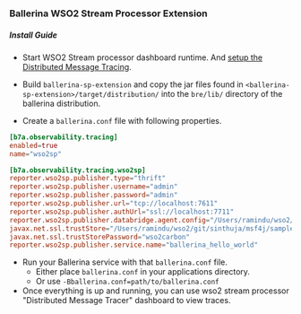 ### Ballerina WSO2 Stream Processor Extension

##### Install Guide

- Start WSO2 Stream processor dashboard runtime. And [setup the Distributed Message Tracing](https://docs.wso2.com/display/SP420/Distributed+Message+Tracer).
- Build `ballerina-sp-extension` and copy the jar files found in `<ballerina-sp-extension>/target/distribution/`
 into the `bre/lib/` directory of the ballerina distribution.

- Create a `ballerina.conf` file with following properties.
```toml
[b7a.observability.tracing]
enabled=true
name="wso2sp"

[b7a.observability.tracing.wso2sp]
reporter.wso2sp.publisher.type="thrift"
reporter.wso2sp.publisher.username="admin"
reporter.wso2sp.publisher.password="admin"
reporter.wso2sp.publisher.url="tcp://localhost:7611"
reporter.wso2sp.publisher.authUrl="ssl://localhost:7711"
reporter.wso2sp.publisher.databridge.agent.config="/Users/ramindu/wso2/git/sinthuja/msf4j/samples/message-tracing/open-tracing/src/main/resources/data.agent.config.yaml"
javax.net.ssl.trustStore="/Users/ramindu/wso2/git/sinthuja/msf4j/samples/message-tracing/open-tracing/src/main/resources/wso2carbon.jks"
javax.net.ssl.trustStorePassword="wso2carbon"
reporter.wso2sp.publisher.service.name="ballerina_hello_world"
```
- Run your Ballerina service with that `ballerina.conf` file.
  - Either place `ballerina.conf` in your applications directory.
  - Or use `-Bballerina.conf=path/to/ballerina.conf`
- Once everything is up and running, you can use wso2 stream processor "Distributed Message Tracer" dashboard to view traces.
